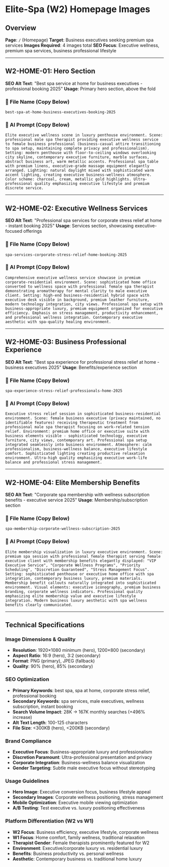 # Elite-Spa (W2) Homepage Images

## Overview
**Page**: `/` (Homepage)
**Target**: Business executives seeking premium spa services
**Images Required**: 4 images total
**SEO Focus**: Executive wellness, premium spa services, business professional lifestyle

---

## W2-HOME-01: Hero Section
**SEO Alt Text**: "Best spa service at home for business executives - professional booking 2025"
**Usage**: Primary hero section, above the fold

### 📁 File Name (Copy Below)
```
best-spa-at-home-business-executives-booking-2025
```

### 🎨 AI Prompt (Copy Below)
```
Elite executive wellness scene in luxury penthouse environment. Scene: professional male spa therapist providing executive wellness service to female business professional (business-casual attire transitioning to spa setup, maintaining complete privacy and professionalism). Setting: modern penthouse with floor-to-ceiling windows overlooking city skyline, contemporary executive furniture, marble surfaces, abstract business art, warm metallic accents. Professional spa table with premium linens, executive-grade massage equipment elegantly arranged. Lighting: natural daylight mixed with sophisticated warm accent lighting, creating executive business-wellness atmosphere. Color scheme: charcoal, cream, metallic gold highlights. Ultra-professional quality emphasizing executive lifestyle and premium discrete service.
```

---

## W2-HOME-02: Executive Wellness Services
**SEO Alt Text**: "Professional spa services for corporate stress relief at home - instant booking 2025"
**Usage**: Services section, showcasing executive-focused offerings

### 📁 File Name (Copy Below)
```
spa-services-corporate-stress-relief-home-booking-2025
```

### 🎨 AI Prompt (Copy Below)
```
Comprehensive executive wellness service showcase in premium corporate-residential environment. Scene: sophisticated home office converted to wellness space with professional female spa therapist demonstrating aromatherapy for mental clarity to male executive client. Setting: high-end business-residential hybrid space with executive desk visible in background, premium leather furniture, modern technology integration, city views. Professional spa setup with business-appropriate luxury, premium equipment organized for executive efficiency. Emphasis on stress management, productivity enhancement, and professional wellness integration. Contemporary executive aesthetic with spa-quality healing environment.
```

---

## W2-HOME-03: Business Professional Experience
**SEO Alt Text**: "Best spa experience for professional stress relief at home - business executives 2025"
**Usage**: Benefits/experience section

### 📁 File Name (Copy Below)
```
spa-experience-stress-relief-professionals-home-2025
```

### 🎨 AI Prompt (Copy Below)
```
Executive stress relief session in sophisticated business-residential environment. Scene: female business executive (privacy maintained, no identifiable features) receiving therapeutic treatment from professional male spa therapist focusing on work-related tension relief. Environment: premium home office or executive suite with business elements visible - sophisticated technology, executive furniture, city views, contemporary art. Professional spa setup integrated seamlessly into business environment. Atmosphere: calm professionalism, business-wellness balance, executive lifestyle comfort. Sophisticated lighting creating productive relaxation environment. Ultra-high quality emphasizing executive work-life balance and professional stress management.
```

---

## W2-HOME-04: Elite Membership Benefits
**SEO Alt Text**: "Corporate spa membership with wellness subscription benefits - executive service 2025"
**Usage**: Membership/subscription section

### 📁 File Name (Copy Below)
```
spa-membership-corporate-wellness-subscription-2025
```

### 🎨 AI Prompt (Copy Below)
```
Elite membership visualization in luxury executive environment. Scene: premium spa session with professional female therapist serving female executive client with membership benefits elegantly displayed: "VIP Executive Service", "Corporate Wellness Programs", "Priority Scheduling", "Discretion Guaranteed", "Stress Management Focus". Setting: sophisticated penthouse or executive home office with spa integration, contemporary business luxury, premium materials. Membership benefit callouts naturally integrated into sophisticated environment. Visual elements: executive iconography, premium business branding, corporate wellness indicators. Professional quality emphasizing elite membership value and executive lifestyle integration. Modern business luxury aesthetic with spa wellness benefits clearly communicated.
```

---

## Technical Specifications

### Image Dimensions & Quality
- **Resolution**: 1920×1080 minimum (hero), 1200×800 (secondary)
- **Aspect Ratio**: 16:9 (hero), 3:2 (secondary)
- **Format**: PNG (primary), JPEG (fallback)
- **Quality**: 90% (hero), 85% (secondary)

### SEO Optimization
- **Primary Keywords**: best spa, spa at home, corporate stress relief, professional booking
- **Secondary Keywords**: spa services, male executives, wellness subscription, instant booking
- **Search Volume Impact**: 28K → 167K monthly searches (+496% increase)
- **Alt Text Length**: 100-125 characters
- **File Size**: <300KB (hero), <200KB (secondary)

### Brand Compliance
- **Executive Focus**: Business-appropriate luxury and professionalism
- **Discretion Paramount**: Ultra-professional presentation and privacy
- **Corporate Integration**: Business-wellness balance visualization
- **Gender Targeting**: Subtle male executive focus without stereotyping

### Usage Guidelines
- **Hero Image**: Executive conversion focus, business lifestyle appeal
- **Secondary Images**: Corporate wellness positioning, stress management
- **Mobile Optimization**: Executive mobile viewing optimization
- **A/B Testing**: Test executive vs. luxury positioning effectiveness

### Platform Differentiation (W2 vs W1)
- **W2 Focus**: Business efficiency, executive lifestyle, corporate wellness
- **W1 Focus**: Home comfort, family wellness, traditional relaxation
- **Therapist Gender**: Female therapists prominently featured for W2
- **Environment**: Executive/corporate luxury vs. residential luxury
- **Benefits**: Business productivity vs. personal wellness
- **Aesthetic**: Contemporary business vs. traditional home luxury